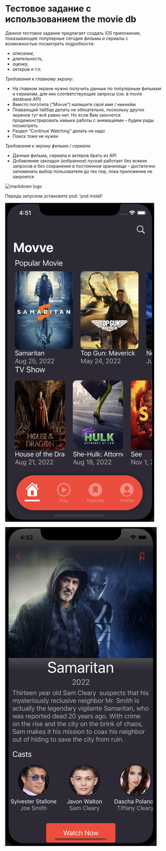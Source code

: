 # Тестовое задание с использованием the movie db
Данное тестовое задание предлагает создать iOS приложение, показывающее популярные сегодня фильмы и сериалы с возможностью посмотреть подробности: 
- *описание,* 
- *длительность,* 
- *оценку,* 
- *актеров и т.п.*

*Требования к главному экрану*:
- На главном экране нужно получить данные по популярным фильмам и сериалам, для них соответствующие запросы (см. в movie database API)
- Вместо логотипа (“Movve”) напишите своё имя / никнейм
- Плавающий таббар делать не обязательно, поскольку других экранов тут всё равно нет. Но если Вам захочется продемонстрировать навыки работы с анимациями – будем рады посмотреть
- Раздел “Continue Watching” делать не надо
- Поиск тоже не нужен

*Требования к экрану фильма / сериала*
- Данные фильма, сериала и актеров брать из API
- Добавление закладок (избранное) пускай работает без всяких запросов и без сохранения в постоянном хранилище – достаточно запоминать выбор пользователя до тех пор, пока приложение не закроется

![markdown logo](https://swiftapps.ru/wp-content/uploads/2022/02/testovoe-zadanie-junior-ios-developer-prilozhenie-movie.webp)

Переда запуском установите pod: 'pod install'

![markdown logo](https://raw.githubusercontent.com/DBerdnikovO/Test-task-1/main/Снимок%20экрана%202022-08-29%20в%2016.51.35.png?token=GHSAT0AAAAAABXZ7SYTCMGFSNHFDNLUBJQCYYMW4GA)

![markdown logo](https://raw.githubusercontent.com/DBerdnikovO/Test-task-1/main/Снимок%20экрана%202022-08-29%20в%2016.52.12.png?token=GHSAT0AAAAAABXZ7SYTYC5OSIUAF7UUPE4UYYMW5GA)
